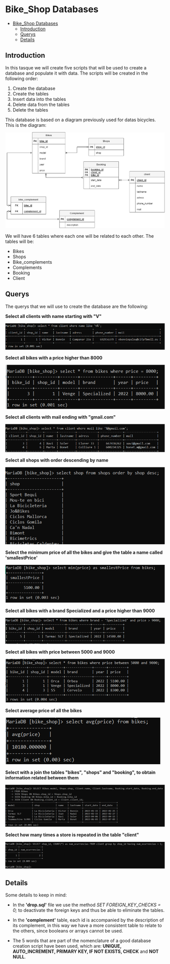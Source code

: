 # Bike_Shop Databases

- [Bike\_Shop Databases](#bike_shop-databases)
  - [Introduction](#introduction)
  - [Querys](#querys)
  - [Details](#details)

## Introduction

In this tasque we will create five scripts that will be used to create a database and populate it with data.
The scripts will be created in the following order:

1. Create the database
2. Create the tables
3. Insert data into the tables
4. Delete data from the tables
5. Delete the tables

This database is based on a diagram previously used for datas bicycles. This is the diagram:

![](img/database_bikes.drawio.png)

We will have 6 tables where each one will be related to each other. The tables will be:

- Bikes
- Shops
- Bike_complements
- Complements
- Booking
- Client

## Querys

The querys that we will use to create the database are the following:

**Select all clients with name starting with "V"**

![](img/Screenshot_1.png)


**Select all bikes with a price higher than 8000**

![](img/Screenshot_2.png)

**Select all clients with mail ending with "gmail.com"**

![](img/Screenshot_3.png)

**Select all shops with order descending by name**

![](img/Screenshot_4.png)


**Select the minimum price of all the bikes and give the table a name called 'smallestPrice'**

![](img/Screenshot_5.png)

**Select all bikes with a brand Specialized and a price higher than 9000**

![](img/Screenshot_6.png)


**Select all bikes with price between 5000 and 9000**

![](img/Screenshot_7.png)

**Select average price of all the bikes**

![](img/Screenshot_8.png)

**Select with a join the tables "bikes", "shops" and "booking", to obtain information related between them**

![](img/Screenshot_10.png)


**Select how many times a store is repeated in the table "client"**

![](img/Screenshot_11.png)

## Details

Some details to keep in mind:

- In the **'drop.sql'** file we use the method *SET FOREIGN_KEY_CHECKS = 0;* to deactivate the foreign keys and thus be able to eliminate the tables.

- In the **'complement'** table, each id is accompanied by the description of its complement, in this way we have a more consistent table to relate to the others, since booleans or arrays cannot be used.

- The 5 words that are part of the nomenclature of a good database creation script have been used, which are: **UNIQUE, AUTO_INCREMENT, PRIMARY KEY, IF NOT EXISTS, CHECK** and **NOT NULL**.